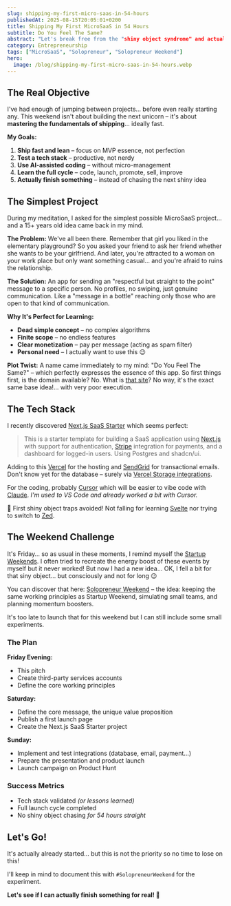 ```yaml
---
slug: shipping-my-first-micro-saas-in-54-hours
publishedAt: 2025-08-15T20:05:01+0200
title: Shipping My First MicroSaaS in 54 Hours
subtitle: Do You Feel The Same?
abstract: "Let's break free from the "shiny object syndrome" and actually ship something! This weekend, I'm building my first MicroSaaS – not for success nor to get rich, but to master the art of finishing… and hopefully find the tech stack and methodologies that are right for me."
category: Entrepreneurship
tags: ["MicroSaaS", "Solopreneur", "Solopreneur Weekend"]
hero:
  image: /blog/shipping-my-first-micro-saas-in-54-hours.webp
---
```



## The Real Objective

I've had enough of jumping between projects… before even really starting any. This weekend isn't about building the next unicorn – it's about **mastering the fundamentals of shipping**… ideally fast.

**My Goals:**
1. **Ship fast and lean** – focus on MVP essence, not perfection
2. **Test a tech stack** – productive, not nerdy
3. **Use AI-assisted coding** – without micro-management
4. **Learn the full cycle** – code, launch, promote, sell, improve
5. **Actually finish something** – instead of chasing the next shiny idea


## The Simplest Project

During my meditation, I asked for the simplest possible MicroSaaS project… and a 15+ years old idea came back in my mind.

**The Problem:** We've all been there. Remember that girl you liked in the elementary playground? So you asked your friend to ask her friend whether she wants to be your girlfriend. And later, you're attracted to a woman on your work place but only want something casual… and you're afraid to ruins the relationship.

**The Solution:** An app for sending an "respectful but straight to the point" message to a specific person. No profiles, no swiping, just genuine communication. Like a "message in a bottle" reaching only those who are open to that kind of communication.

**Why It's Perfect for Learning:**
- **Dead simple concept** – no complex algorithms
- **Finite scope** – no endless features
- **Clear monetization** – pay per message (acting as spam filter)
- **Personal need** – I actually want to use this 😉

**Plot Twist:** A name came immediately to my mind: "Do You Feel The Same?" – which perfectly expresses the essence of this app. So first things first, is the domain available? No. What is [that site](https://doyoufeelthesame.com/)? No way, it's the exact same base idea!… with very poor execution.


## The Tech Stack

I recently discovered [Next.js SaaS Starter](https://github.com/nextjs/saas-starter) which seems perfect:

> This is a starter template for building a SaaS application using [Next.js](https://nextjs.org/) with support for authentication, [Stripe](https://stripe.com/) integration for payments, and a dashboard for logged-in users. Using Postgres and shadcn/ui.

Adding to this [Vercel](https://vercel.com/) for the hosting and [SendGrid](https://sendgrid.com/) for transactional emails. Don't know yet for the database – surely via [Vercel Storage integrations](https://vercel.com/marketplace/category/storage?category=storage&search=postgres).

For the coding, probably [Cursor](https://cursor.com/) which will be easier to vibe code with [Claude](https://claude.ai/). _I'm used to VS Code and already worked a bit with Cursor._

💪 First shiny object traps avoided! Not falling for learning [Svelte](https://svelte.dev/) nor trying to switch to [Zed](https://zed.dev/).


## The Weekend Challenge

It's Friday… so as usual in these moments, I remind myself the [Startup Weekends](https://www.techstars.com/communities/startup-weekend). I often tried to recreate the energy boost of these events by myself but it never worked! But now I had a new idea… OK, I fell a bit for that siny object… but consciously and not for long 😉

You can discover that here: [Solopreneur Weekend](solopreneur-weekend) – the idea: keeping the same working principles as Startup Weekend, simulating small teams, and planning momentum boosters.

It's too late to launch that for this weekend but I can still include some small experiments.


### The Plan

**Friday Evening:**
- This pitch
- Create third-party services accounts
- Define the core working principles

**Saturday:**
- Define the core message, the unique value proposition
- Publish a first launch page
- Create the Next.js SaaS Starter project

**Sunday:**
- Implement and test integrations (database, email, payment…)
- Prepare the presentation and product launch
- Launch campaign on Product Hunt


### Success Metrics

- Tech stack validated _(or lessons learned)_
- Full launch cycle completed
- No shiny object chasing _for 54 hours straight_


## Let's Go!

It's actually already started… but this is not the priority so no time to lose on this!

I'll keep in mind to document this with `#SolopreneurWeekend` for the experiment.

**Let's see if I can actually finish something for real! 🚀**
